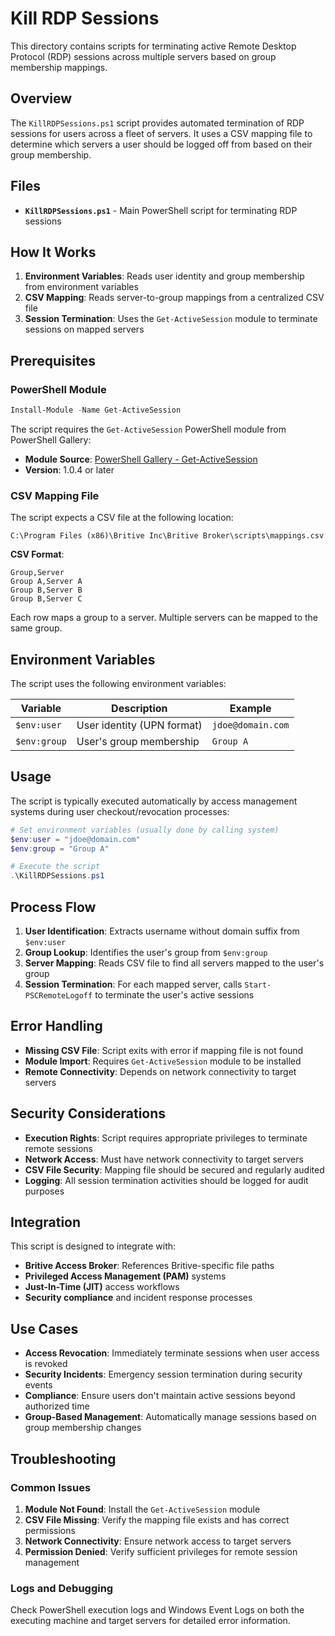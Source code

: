 # Kill RDP Sessions

This directory contains scripts for terminating active Remote Desktop Protocol (RDP) sessions across multiple servers based on group membership mappings.

## Overview

The `KillRDPSessions.ps1` script provides automated termination of RDP sessions for users across a fleet of servers. It uses a CSV mapping file to determine which servers a user should be logged off from based on their group membership.

## Files

- **`KillRDPSessions.ps1`** - Main PowerShell script for terminating RDP sessions

## How It Works

1. **Environment Variables**: Reads user identity and group membership from environment variables
2. **CSV Mapping**: Reads server-to-group mappings from a centralized CSV file
3. **Session Termination**: Uses the `Get-ActiveSession` module to terminate sessions on mapped servers

## Prerequisites

### PowerShell Module
```powershell
Install-Module -Name Get-ActiveSession
```

The script requires the `Get-ActiveSession` PowerShell module from PowerShell Gallery:
- **Module Source**: [PowerShell Gallery - Get-ActiveSession](https://www.powershellgallery.com/packages/Get-ActiveSession/1.0.4)
- **Version**: 1.0.4 or later

### CSV Mapping File
The script expects a CSV file at the following location:
```
C:\Program Files (x86)\Britive Inc\Britive Broker\scripts\mappings.csv
```

**CSV Format**:
```csv
Group,Server
Group A,Server A
Group B,Server B
Group B,Server C
```

Each row maps a group to a server. Multiple servers can be mapped to the same group.

## Environment Variables

The script uses the following environment variables:

| Variable | Description | Example |
|----------|-------------|---------|
| `$env:user` | User identity (UPN format) | `jdoe@domain.com` |
| `$env:group` | User's group membership | `Group A` |

## Usage

The script is typically executed automatically by access management systems during user checkout/revocation processes:

```powershell
# Set environment variables (usually done by calling system)
$env:user = "jdoe@domain.com"
$env:group = "Group A"

# Execute the script
.\KillRDPSessions.ps1
```

## Process Flow

1. **User Identification**: Extracts username without domain suffix from `$env:user`
2. **Group Lookup**: Identifies the user's group from `$env:group`
3. **Server Mapping**: Reads CSV file to find all servers mapped to the user's group
4. **Session Termination**: For each mapped server, calls `Start-PSCRemoteLogoff` to terminate the user's active sessions

## Error Handling

- **Missing CSV File**: Script exits with error if mapping file is not found
- **Module Import**: Requires `Get-ActiveSession` module to be installed
- **Remote Connectivity**: Depends on network connectivity to target servers

## Security Considerations

- **Execution Rights**: Script requires appropriate privileges to terminate remote sessions
- **Network Access**: Must have network connectivity to target servers
- **CSV File Security**: Mapping file should be secured and regularly audited
- **Logging**: All session termination activities should be logged for audit purposes

## Integration

This script is designed to integrate with:
- **Britive Access Broker**: References Britive-specific file paths
- **Privileged Access Management (PAM)** systems
- **Just-In-Time (JIT)** access workflows
- **Security compliance** and incident response processes

## Use Cases

- **Access Revocation**: Immediately terminate sessions when user access is revoked
- **Security Incidents**: Emergency session termination during security events  
- **Compliance**: Ensure users don't maintain active sessions beyond authorized time
- **Group-Based Management**: Automatically manage sessions based on group membership changes

## Troubleshooting

### Common Issues

1. **Module Not Found**: Install the `Get-ActiveSession` module
2. **CSV File Missing**: Verify the mapping file exists and has correct permissions
3. **Network Connectivity**: Ensure network access to target servers
4. **Permission Denied**: Verify sufficient privileges for remote session management

### Logs and Debugging

Check PowerShell execution logs and Windows Event Logs on both the executing machine and target servers for detailed error information.

